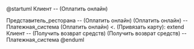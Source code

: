 @startuml
Клиент -- (Оплатить онлайн)

Представитель_ресторана -- (Оплатить онлайн)
(Оплатить онлайн) -- Платежная_система
(Оплатить онлайн) <. (Привязать карту): extend
Клиент -- (Получить возврат средств)
(Получить возврат средств) -- Платежная_система
@enduml